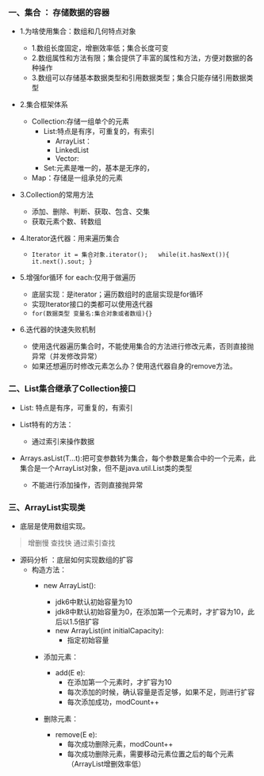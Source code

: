 ### 一、集合 ： 存储数据的容器

* 1.为啥使用集合：数组和几何特点对象
    * 1.数组长度固定，增删效率低；集合长度可变
    * 2.数组属性和方法有限；集合提供了丰富的属性和方法，方便对数据的各种操作
    * 3.数组可以存储基本数据类型和引用数据类型；集合只能存储引用数据类型
    
* 2.集合框架体系
    * Collection:存储一组单个的元素
        * List:特点是有序，可重复的，有索引
            * ArrayList：
            * LinkedList
            * Vector:    
        * Set:元素是唯一的，基本是无序的，
    * Map：存储是一组承兑的元素 
    
* 3.Collection的常用方法       
    * 添加、删除、判断、获取、包含、交集
    * 获取元素个数、转数组
    
* 4.Iterator迭代器：用来遍历集合
    * ``Iterator it = 集合对象.iterator();  
        while(it.hasNext()){  
        it.next().sout;
    }  ``  
    
* 5.增强for循环 for each:仅用于做遍历
    * 底层实现：是iterator；遍历数组时的底层实现是for循环
    * 实现Iterator接口的类都可以使用迭代器
    * `for(数据类型 变量名:集合对象或者数组){} `   
    
* 6.迭代器的快速失败机制
    * 使用迭代器遍历集合时，不能使用集合的方法进行修改元素，否则直接抛异常（并发修改异常）    
    * 如果还想遍历时修改元素怎么办？使用迭代器自身的remove方法。
    
### 二、List集合继承了Collection接口

* List:  特点是有序，可重复的，有索引 
* List特有的方法：
    * 通过索引来操作数据
    
* Arrays.asList(T...t):把可变参数转为集合，每个参数是集合中的一个元素，此集合是一个ArrayList对象，但不是java.util.List类的类型
    * 不能进行添加操作，否则直接抛异常    
    
### 三、ArrayList实现类

* 底层是使用数组实现。
> 增删慢 查找快 通过索引查找

* 源码分析 ：底层如何实现数组的扩容
    * 构造方法：
        * new ArrayList():
            * jdk6中默认初始容量为10   
            * jdk8中默认初始容量为0，在添加第一个元素时，才扩容为10，此后以1.5倍扩容
            * new ArrayList(int initialCapacity):
                * 指定初始容量
                
        * 添加元素：
            * add(E e):
                * 在添加第一个元素时，才扩容为10
                * 每次添加的时候，确认容量是否足够，如果不足，则进行扩容
                * 每次添加成功，modCount++
                
        * 删除元素：
            * remove(E e):
                * 每次成功删除元素，modCount++
                * 每次成功删除元素，需要移动元素位置之后的每个元素（ArrayList增删效率低）
                                      